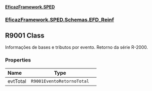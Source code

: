 #### [EficazFramework.SPED](EficazFrameworkSPED.md 'EficazFramework SPED')
### [EficazFramework.SPED.Schemas.EFD_Reinf](EficazFramework.SPED.Schemas.EFD_Reinf.md 'EficazFramework.SPED.Schemas.EFD_Reinf')

## R9001 Class

Informações de bases e tributos por evento. Retorno da série R-2000.
### Properties

| Name | Type | |
| :--- | :---: | :--- |
| evtTotal | `R9001EventoRetornoTotal` |  |
